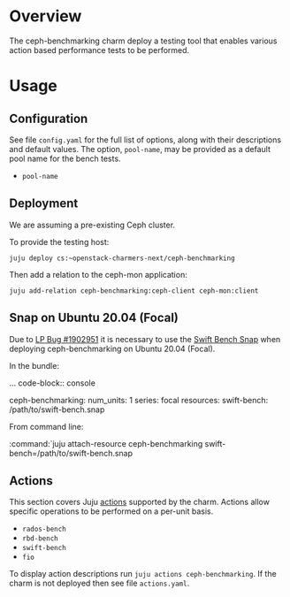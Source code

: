 # Overview

The ceph-benchmarking charm deploy a testing tool that enables various action
based performance tests to be performed.

# Usage

## Configuration

See file `config.yaml` for the full list of options, along with their
descriptions and default values. The option, `pool-name`, may be provided as a
default pool name for the bench tests.

* `pool-name`

## Deployment

We are assuming a pre-existing Ceph cluster.

To provide the testing host:

    juju deploy cs:~openstack-charmers-next/ceph-benchmarking

Then add a relation to the ceph-mon application:

    juju add-relation ceph-benchmarking:ceph-client ceph-mon:client

## Snap on Ubuntu 20.04 (Focal)

Due to [LP Bug #1902951][swift-bench-bug] it is necessary to use the [Swift
Bench Snap][swift-bench-snap] when deploying ceph-benchmarking on Ubuntu 20.04
(Focal).

In the bundle:

... code-block:: console

  ceph-benchmarking:
    num_units: 1
    series: focal
    resources:
      swift-bench: /path/to/swift-bench.snap


From command line:

:command:`juju attach-resource ceph-benchmarking swift-bench=/path/to/swift-bench.snap

## Actions

This section covers Juju [actions][juju-docs-actions] supported by the charm.
Actions allow specific operations to be performed on a per-unit basis.

* `rados-bench`
* `rbd-bench`
* `swift-bench`
* `fio`

To display action descriptions run `juju actions ceph-benchmarking`. If the charm is
not deployed then see file `actions.yaml`.


<!--

# Bugs

Please report bugs on [Launchpad][lp-bugs-charm-ceph-benchmarking].

For general charm questions refer to the [OpenStack Charm Guide][cg].

-->

<!-- LINKS -->

[ceph-mon-charm]: https://jaas.ai/ceph-mon
[ceph-osd-charm]: https://jaas.ai/ceph-osd
[cg]: https://docs.openstack.org/charm-guide
[cg-preview-charms]: https://docs.openstack.org/charm-guide/latest/openstack-charms.html#tech-preview-charms-beta
[cdg]: https://docs.openstack.org/project-deploy-guide/charm-deployment-guide
[juju-docs-actions]: https://jaas.ai/docs/actions
[lp-bugs-charm-ceph-benchmarking]: https://bugs.launchpad.net/charm-ceph-benchmarking/+filebug
[swift-bench-bug]: https://bugs.launchpad.net/ubuntu/+source/swift-bench/+bug/1902951
[swift-bench-snap]: https://github.com/openstack-charmers/snap-swift-bench
